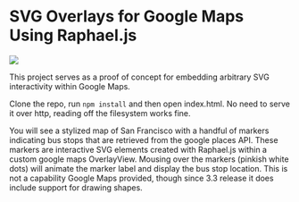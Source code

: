 # SVG Overlays for Google Maps Using Raphael.js

![](https://i.imgur.com/eJq6Pkd.png)

This project serves as a proof of concept for embedding arbitrary SVG interactivity
within Google Maps.

Clone the repo, run `npm install` and then open index.html. No need to serve it
over http, reading off the filesystem works fine.

You will see a stylized map of San Francisco with a handful of markers indicating
bus stops that are retrieved from the google places API. These markers are
interactive SVG elements created with Raphael.js within a custom google maps
OverlayView. Mousing over the markers (pinkish white dots) will animate the
marker label and display the bus stop location. This is not a capability Google
Maps provided, though since 3.3 release it does include support for drawing shapes.
